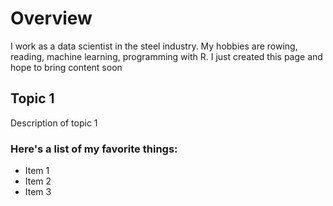 # Overview

I work as a data scientist in the steel industry. My hobbies are rowing, reading, machine learning, programming with R.
I just created this page and hope to bring content soon

## Topic 1

Description of topic 1

### Here's a list of my favorite things:

- Item 1
- Item 2
- Item 3
